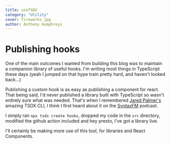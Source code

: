 ```yaml
---
title: useTSDX
category: "Utility"
cover: fireworks.jpg
author: Anthony Humphreys
---
```


# Publishing hooks

One of the main outcomes I wanted from building this blog was to maintain a companion library of useful hooks. I'm writing most things in TypeScript these days (yeah I jumped on that hype train pretty hard, and haven't looked back...)

Publishing a custom hook is as easy as publishing a component for react. That being said, I'd never published a library built with TypeScript so wasn't entirely sure what was needed. That's when I remembered [Jared Palmer's](https://twitter.com/jaredpalmer) amazing TSDX CLI, I think I first heard about it on the [SyntaxFM](https://syntax.fm/) podcast.

I simply ran `npx tsdx create hooks`, dropped my code in the `src` directory, modified the github action included and hey presto, I've got a library live.

I'll certainly be making more use of this tool, for libraries and React Components.
